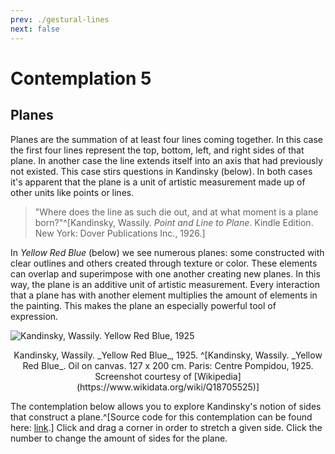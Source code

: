 ```yaml
---
prev: ./gestural-lines
next: false
---
```


# Contemplation 5

## Planes

Planes are the summation of at least four lines coming together. In this case the first four lines represent the top, bottom, left, and right sides of that plane. In another case the line extends itself into an axis that had previously not existed. This case stirs questions in Kandinsky (below). In both cases it's apparent that the plane is a unit of artistic measurement made up of other units like points or lines.

> "Where does the line as such die out, and at what moment is a plane born?"^[Kandinsky, Wassily. _Point and Line to Plane_. Kindle Edition. New York: Dover Publications Inc., 1926.]

In _Yellow Red Blue_ (below) we see numerous planes: some constructed with clear outlines and others created through texture or color. These elements can overlap and superimpose with one another creating new planes. In this way, the plane is an additive unit of artistic measurement. Every interaction that a plane has with another element multiplies the amount of elements in the painting. This makes the plane an especially powerful tool of expression.

![Kandinsky, Wassily. _Yellow Red Blue_, 1925](/images/yellow-red-blue.jpg)
<center>
Kandinsky, Wassily. _Yellow Red Blue_, 1925. ^[Kandinsky, Wassily. _Yellow Red Blue_. Oil on canvas. 127 x 200 cm. Paris: Centre Pompidou, 1925. Screenshot courtesy of [Wikipedia](https://www.wikidata.org/wiki/Q18705525)]
</center>

The contemplation below allows you to explore Kandinsky's notion of sides that construct a plane.^[Source code for this contemplation can be found here: [link](/src/4-stretch-plane.js).] Click and drag a corner in order to stretch a given side. Click the number to change the amount of sides for the plane.

<Contemplation sketch="/src/4-stretch-plane.js"></Contemplation>
